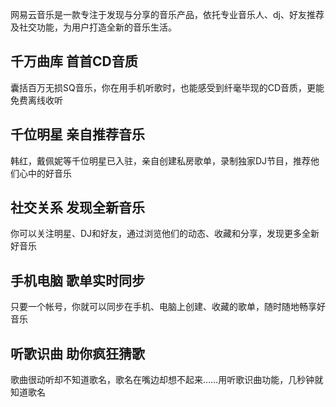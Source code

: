 网易云音乐是一款专注于发现与分享的音乐产品，依托专业音乐人、dj、好友推荐及社交功能，为用户打造全新的音乐生活。

## 千万曲库 首首CD音质

囊括百万无损SQ音乐，你在用手机听歌时，也能感受到纤毫毕现的CD音质，更能免费离线收听

## 千位明星 亲自推荐音乐

韩红，戴佩妮等千位明星已入驻，亲自创建私房歌单，录制独家DJ节目，推荐他们心中的好音乐

## 社交关系 发现全新音乐

你可以关注明星、DJ和好友，通过浏览他们的动态、收藏和分享，发现更多全新好音乐

## 手机电脑 歌单实时同步

只要一个帐号，你就可以同步在手机、电脑上创建、收藏的歌单，随时随地畅享好音乐

## 听歌识曲 助你疯狂猜歌

歌曲很动听却不知道歌名，歌名在嘴边却想不起来……用听歌识曲功能，几秒钟就知道歌名

